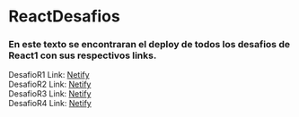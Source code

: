 # ReactDesafios

<h3> En este texto se encontraran el deploy de todos los desafios de React1 con sus respectivos links. </h3>

DesafioR1 Link: <a href="https://animated-zabaione-1055cf.netlify.app/" target="_blank">Netify</a>
<br>
DesafioR2 Link: <a href="https://symphonious-figolla-e05388.netlify.app/" target="_blank">Netify</a>
<br>
DesafioR3 Link: <a href="https://cute-sorbet-d367d0.netlify.app/" target="_blank">Netify</a>
<br>
DesafioR4 Link: <a href="https://effortless-sunshine-3ee777.netlify.app/" target="_blank">Netify</a>